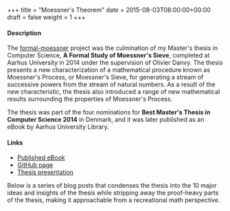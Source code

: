 +++
title = "Moessner's Theorem"
date = 2015-08-03T08:00:00+00:00
draft = false
weight = 1
+++

#### Description

The [formal-moessner](https://github.com/dragonwasrobot/formal-moessner) project
was the culmination of my Master's thesis in Computer Science, **A Formal Study
of Moessner's Sieve**, completed at Aarhus University in 2014 under the
supervision of Olivier Danvy. The thesis presents a new characterization of a
mathematical procedure known as Moessner's Process, or Moessner's Sieve, for
generating a stream of successive powers from the stream of natural numbers. As
a result of the new characteristic, the thesis also introduced a range of new
mathematical results surrounding the properties of Moessner's Process.

The thesis was part of the four nominations for **Best Master's Thesis in
Computer Science 2014** in Denmark, and it was later published as an eBook by
Aarhus University Library.

#### Links

- [Published eBook](http://ebooks.au.dk/index.php/aul/catalog/book/213)
- [GitHub page](https://github.com/dragonwasrobot/formal-moessner)
- [Thesis presentation](https://www.slideshare.net/slideshow/masters-thesis-a-formal-study-of-moessners-sieve/54496197)

Below is a series of blog posts that condenses the thesis into the 10 major
ideas and insights of the thesis while stripping away the proof-heavy parts of
the thesis, making it approachable from a recreational math perspective.
